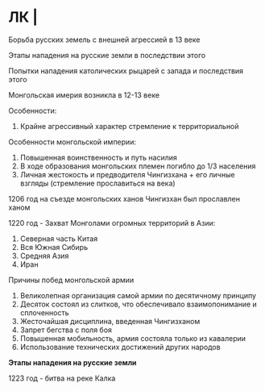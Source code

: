 # ЛК |

Борьба русских земель с внешней агрессией в 13 веке

Этапы нападения на русские земли в последствии этого

Попытки нападения католических рыцарей с запада и последствия этого

Монгольская имерия возникла в 12-13 веке



Особенности:&#x20;

1. Крайне агрессивный характер стремление к территориальной



Особенности монгольской империи:

1. Повышенная воинственность и путь насилия
2. В ходе образования монгольских племен погибло до 1/3 населения
3. Личная жестокость и предводителя Чингизхана + его личные взгляды (стремление прославиться на века)

1206 год на съезде монгольских ханов Чингизхан был прославлен ханом

1220 год - Захват Монголами огромных территорий в Азии:

1. Северная часть Китая
2. Вся Южная Сибирь
3. Средняя Азия
4. Иран

Причины побед монгольской армии

1. Великолепная организация самой армии по десятичному принципу
2. Десяток состоял из слитков, что обеспечивало взаимопонимание и сплоченность
3. Жесточайшая дисциплина, введенная Чингизханом
4. Запрет бегства с поля боя
5. Повышенная мобильность, армия состояла только из кавалерии
6. Использование технических достижений других народов



**Этапы нападения на русские земли**

1223 год - битва на реке Калка



